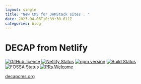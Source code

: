 ```yaml
---
layout: single
title: "New CMS for JAMStack sites . "
date: 2023-04-06T10:39:30.611Z
categories: blog
---
```

# DECAP from Netlify

[![GitHub license](https://img.shields.io/badge/license-MIT-blue.svg)](https://github.com/decaporg/decap-cms/blob/master/LICENSE) [![Netlify Status](https://api.netlify.com/api/v1/badges/8b87160b-0a11-4f75-8050-1d21bc1cff8c/deploy-status)](https://app.netlify.com/sites/decap-www/deploys) [![npm version](https://img.shields.io/npm/v/netlify-cms.svg?style=flat)](https://www.npmjs.com/package/netlify-cms) [![Build Status](https://github.com/decaporg/decap-cms/workflows/Node%20CI/badge.svg)](https://github.com/decaporg/decap-cms/actions?query=branch%3Amaster+workflow%3A%22Node+CI%22) ![FOSSA Status](https://app.fossa.com/api/projects/custom%2B17679%2Fgit%40github.com%3Anetlify%2Fnetlify-cms.git.svg?type=shield) [![PRs Welcome](https://img.shields.io/badge/PRs-welcome-brightgreen.svg)](https://github.com/decaporg/decap-cms/blob/master/CONTRIBUTING.md)

[decapcms.org](https://www.decapcms.org/) 
